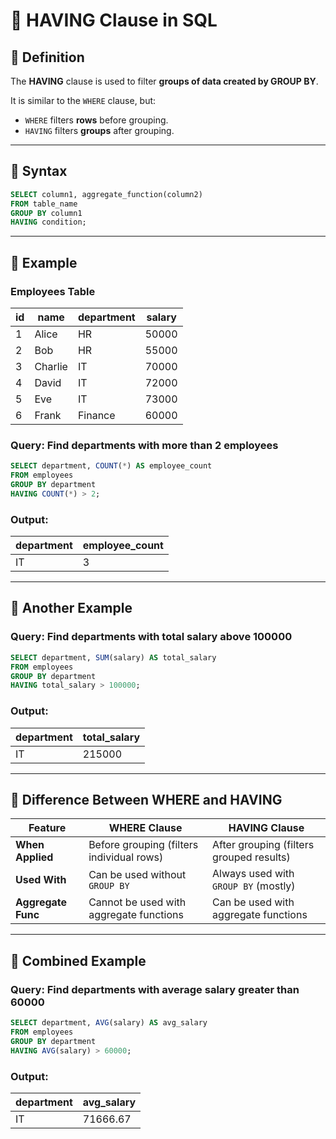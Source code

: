 # 📘 HAVING Clause in SQL

## 🔹 Definition
The **HAVING** clause is used to filter **groups of data created by GROUP BY**.  

It is similar to the `WHERE` clause, but:  
- `WHERE` filters **rows** before grouping.  
- `HAVING` filters **groups** after grouping.

---

## 🔹 Syntax
```sql
SELECT column1, aggregate_function(column2)
FROM table_name
GROUP BY column1
HAVING condition;
```

---

## 🔹 Example

### Employees Table
| id | name    | department | salary  |
|----|---------|------------|---------|
| 1  | Alice   | HR         | 50000   |
| 2  | Bob     | HR         | 55000   |
| 3  | Charlie | IT         | 70000   |
| 4  | David   | IT         | 72000   |
| 5  | Eve     | IT         | 73000   |
| 6  | Frank   | Finance    | 60000   |

### Query: Find departments with more than 2 employees
```sql
SELECT department, COUNT(*) AS employee_count
FROM employees
GROUP BY department
HAVING COUNT(*) > 2;
```

### Output:
| department | employee_count |
|------------|----------------|
| IT         | 3              |

---

## 🔹 Another Example
### Query: Find departments with total salary above 100000
```sql
SELECT department, SUM(salary) AS total_salary
FROM employees
GROUP BY department
HAVING total_salary > 100000;
```

### Output:
| department | total_salary |
|------------|--------------|
| IT         | 215000       |

---

## 🔹 Difference Between WHERE and HAVING
| Feature           | WHERE Clause                                | HAVING Clause                             |
|-------------------|---------------------------------------------|-------------------------------------------|
| **When Applied**  | Before grouping (filters individual rows)   | After grouping (filters grouped results)   |
| **Used With**     | Can be used without `GROUP BY`              | Always used with `GROUP BY` (mostly)       |
| **Aggregate Func**| Cannot be used with aggregate functions     | Can be used with aggregate functions       |

---

## 🔹 Combined Example
### Query: Find departments with average salary greater than 60000
```sql
SELECT department, AVG(salary) AS avg_salary
FROM employees
GROUP BY department
HAVING AVG(salary) > 60000;
```

### Output:
| department | avg_salary |
|------------|------------|
| IT         | 71666.67   |
